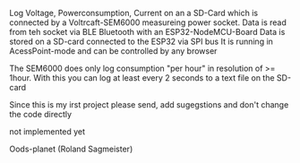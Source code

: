 
Log Voltage, Powerconsumption, Current on an a SD-Card which is connected by a Voltrcaft-SEM6000
measureing power socket. 
Data is read from teh socket via BLE Bluetooth with an ESP32-NodeMCU-Board
Data is stored on a SD-card connected to the ESP32 via SPI bus
It is running in AcessPoint-mode and can be controlled by any browser
 
The SEM6000 does only log consumption "per hour" in resolution of >= 1hour.
With this you can log at least every 2 seconds to a text file on the SD-card

Since this is my irst project please send, add  sugegstions and don't change the code directly 

not implemented yet

Oods-planet (Roland Sagmeister)
